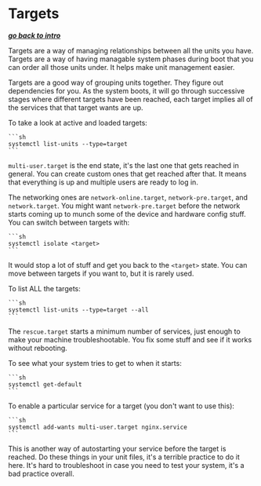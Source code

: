 # Targets

[***go back to intro***](./01-intro.md)

Targets are a way of managing relationships between all the units you have.
Targets are a way of having managable system phases during boot that you can
order all those units under. It helps make unit management easier.

Targets are a good way of grouping units together. They figure out dependencies
for you. As the system boots, it will go through successive stages where 
different targets have been reached, each target implies all of the services 
that that target wants are up.

To take a look at active and loaded targets:

    ```sh
    systemctl list-units --type=target
    ```

`multi-user.target` is the end state, it's the last one that gets reached in
general. You can create custom ones that get reached after that. It means that
everything is up and multiple users are ready to log in.

The networking ones are `network-online.target`, `network-pre.target`, and
`network.target`. You might want `network-pre.target` before the network starts
coming up to munch some of the device and hardware config stuff. You can switch
between targets with:

    ```sh
    systemctl isolate <target>
    ```

It would stop a lot of stuff and get you back to the `<target>` state. You can
move between targets if you want to, but it is rarely used. 

To list ALL the targets:

    ```sh
    systemctl list-units --type=target --all
    ```

The `rescue.target` starts a minimum number of services, just enough to make 
your machine troubleshootable. You fix some stuff and see if it works without
rebooting.

To see what your system tries to get to when it starts:

    ```sh
    systemctl get-default
    ```

To enable a particular service for a target (you don't want to use this):

    ```sh
    systemctl add-wants multi-user.target nginx.service
    ```

This is another way of autostarting your service before the target is reached.
Do these things in your unit files, it's a terrible practice to do it here.
It's hard to troubleshoot in case you need to test your system, it's a bad
practice overall.
